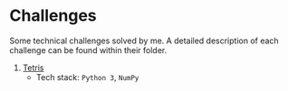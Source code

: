 # Challenges
Some technical challenges solved by me. A detailed description of each challenge can be found within their folder.

1. [Tetris](tetris/)
    - Tech stack: `Python 3`, `NumPy`
